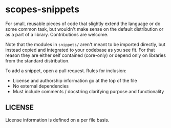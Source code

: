 # scopes-snippets

For small, reusable pieces of code that slightly extend the language or do some common task, but wouldn't make sense on the default distribution or as a part of a library. Contributions are welcome.

Note that the modules in `snippets/` aren't meant to be imported directly, but instead copied and integrated to your codebase as you see fit. For that reason they are either self contained (core-only) or depend only on libraries from the standard distribution.

To add a snippet, open a pull request. Rules for inclusion:
- License and authorship information go at the top of the file
- No external dependencies
- Must include comments / docstring clarifying purpose and functionality

## LICENSE
License information is defined on a per file basis.



